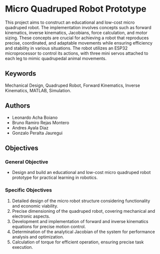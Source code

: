 # Micro Quadruped Robot Prototype

This project aims to construct an educational and low-cost micro quadruped robot. The implementation involves concepts such as forward kinematics, inverse kinematics, Jacobians, force calculation, and motor sizing. These concepts are crucial for achieving a robot that reproduces precise, coordinated, and adaptable movements while ensuring efficiency and stability in various situations. The robot utilizes an ESP32 microprocessor to control its actions, with three mini servos attached to each leg to mimic quadrupedal animal movements.

## Keywords
Mechanical Design, Quadruped Robot, Forward Kinematics, Inverse Kinematics, MATLAB, Simulation.

## Authors
- Leonardo Acha Boiano
- Bruno Ramiro Rejas Montero
- Andres Ayala Diaz
- Gonzalo Peralta Jauregui

## Objectives
### General Objective
- Design and build an educational and low-cost micro quadruped robot prototype for practical learning in robotics.

### Specific Objectives
1. Detailed design of the micro robot structure considering functionality and economic viability.
2. Precise dimensioning of the quadruped robot, covering mechanical and electronic aspects.
3. Development and implementation of forward and inverse kinematics equations for precise motion control.
4. Determination of the analytical Jacobian of the system for performance analysis and optimization.
5. Calculation of torque for efficient operation, ensuring precise task execution.